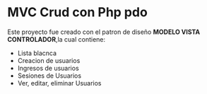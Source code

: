 # MVC Crud con Php pdo
Este proyecto fue creado con el patron de diseño <strong>MODELO VISTA CONTROLADOR</strong>,la cual contiene:
<ul>
<li>Lista blacnca</li>
<li>Creacion de usuarios</li>
<li>Ingresos de usuarios</li>
<li>Sesiones de Usuarios</li>
<li> Ver, editar, eliminar Usuarios</li>
</ul>

